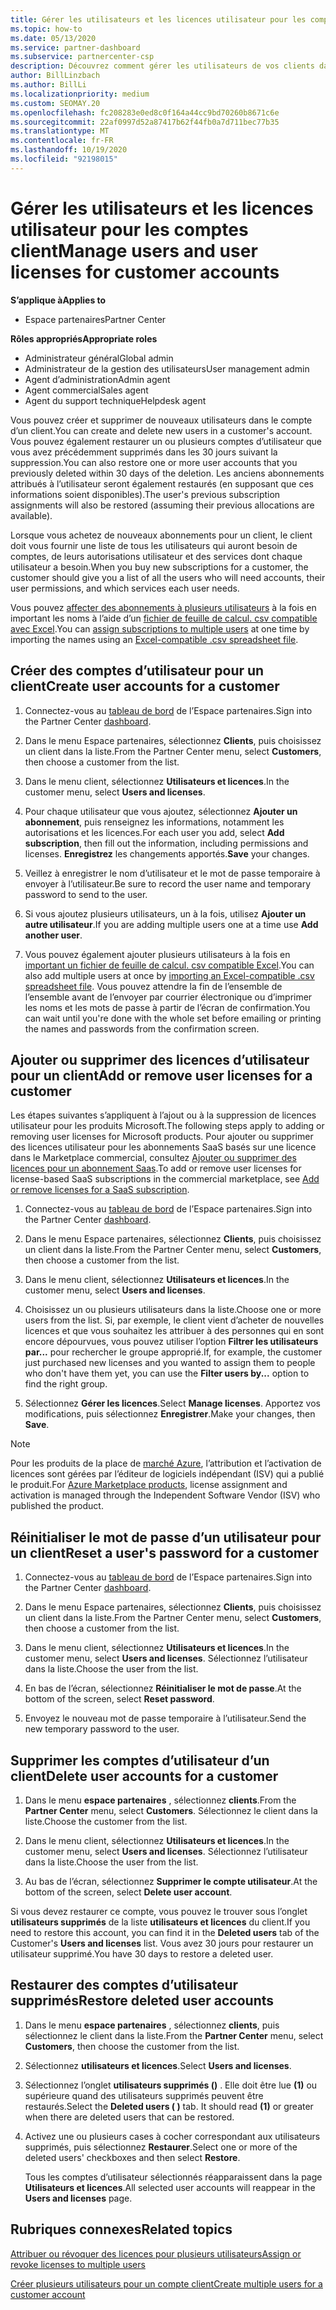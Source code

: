 ```yaml
---
title: Gérer les utilisateurs et les licences utilisateur pour les comptes client
ms.topic: how-to
ms.date: 05/13/2020
ms.service: partner-dashboard
ms.subservice: partnercenter-csp
description: Découvrez comment gérer les utilisateurs de vos clients dans l’espace partenaires, tels que créer des comptes d’utilisateur, ajouter ou supprimer des licences utilisateur, réinitialiser les mots de passe utilisateur et supprimer ou restaurer des comptes d’utilisateur.
author: BillLinzbach
ms.author: BillLi
ms.localizationpriority: medium
ms.custom: SEOMAY.20
ms.openlocfilehash: fc208283e0ed8c0f164a44cc9bd70260b8671c6e
ms.sourcegitcommit: 22af0997d52a87417b62f44fb0a7d711bec77b35
ms.translationtype: MT
ms.contentlocale: fr-FR
ms.lasthandoff: 10/19/2020
ms.locfileid: "92198015"
---
```

# <a name="manage-users-and-user-licenses-for-customer-accounts"></a><span data-ttu-id="883f8-103">Gérer les utilisateurs et les licences utilisateur pour les comptes client</span><span class="sxs-lookup"><span data-stu-id="883f8-103">Manage users and user licenses for customer accounts</span></span>

<span data-ttu-id="883f8-104">**S’applique à**</span><span class="sxs-lookup"><span data-stu-id="883f8-104">**Applies to**</span></span>

- <span data-ttu-id="883f8-105">Espace partenaires</span><span class="sxs-lookup"><span data-stu-id="883f8-105">Partner Center</span></span>

<span data-ttu-id="883f8-106">**Rôles appropriés**</span><span class="sxs-lookup"><span data-stu-id="883f8-106">**Appropriate roles**</span></span>

- <span data-ttu-id="883f8-107">Administrateur général</span><span class="sxs-lookup"><span data-stu-id="883f8-107">Global admin</span></span>
- <span data-ttu-id="883f8-108">Administrateur de la gestion des utilisateurs</span><span class="sxs-lookup"><span data-stu-id="883f8-108">User management admin</span></span>
- <span data-ttu-id="883f8-109">Agent d’administration</span><span class="sxs-lookup"><span data-stu-id="883f8-109">Admin agent</span></span>
- <span data-ttu-id="883f8-110">Agent commercial</span><span class="sxs-lookup"><span data-stu-id="883f8-110">Sales agent</span></span>
- <span data-ttu-id="883f8-111">Agent du support technique</span><span class="sxs-lookup"><span data-stu-id="883f8-111">Helpdesk agent</span></span>

<span data-ttu-id="883f8-112">Vous pouvez créer et supprimer de nouveaux utilisateurs dans le compte d’un client.</span><span class="sxs-lookup"><span data-stu-id="883f8-112">You can create and delete new users in a customer's account.</span></span> <span data-ttu-id="883f8-113">Vous pouvez également restaurer un ou plusieurs comptes d’utilisateur que vous avez précédemment supprimés dans les 30 jours suivant la suppression.</span><span class="sxs-lookup"><span data-stu-id="883f8-113">You can also restore one or more user accounts that you previously deleted within 30 days of the deletion.</span></span> <span data-ttu-id="883f8-114">Les anciens abonnements attribués à l’utilisateur seront également restaurés (en supposant que ces informations soient disponibles).</span><span class="sxs-lookup"><span data-stu-id="883f8-114">The user's previous subscription assignments will also be restored (assuming their previous allocations are available).</span></span>

<span data-ttu-id="883f8-115">Lorsque vous achetez de nouveaux abonnements pour un client, le client doit vous fournir une liste de tous les utilisateurs qui auront besoin de comptes, de leurs autorisations utilisateur et des services dont chaque utilisateur a besoin.</span><span class="sxs-lookup"><span data-stu-id="883f8-115">When you buy new subscriptions for a customer, the customer should give you a list of all the users who will need accounts, their user permissions, and which services each user needs.</span></span>  

<span data-ttu-id="883f8-116">Vous pouvez [affecter des abonnements à plusieurs utilisateurs](bulk-license-provisioning-for-multiple-users.md) à la fois en important les noms à l’aide d’un [fichier de feuille de calcul. csv compatible avec Excel](adding-multiple-users-to-a-customer-account.md).</span><span class="sxs-lookup"><span data-stu-id="883f8-116">You can [assign subscriptions to multiple users](bulk-license-provisioning-for-multiple-users.md) at one time by importing the names using an [Excel-compatible .csv spreadsheet file](adding-multiple-users-to-a-customer-account.md).</span></span>

<a href="" id="createuseraccounts"></a>

## <a name="create-user-accounts-for-a-customer"></a><span data-ttu-id="883f8-117">Créer des comptes d’utilisateur pour un client</span><span class="sxs-lookup"><span data-stu-id="883f8-117">Create user accounts for a customer</span></span>

1. <span data-ttu-id="883f8-118">Connectez-vous au [tableau de bord](https://partner.microsoft.com/dashboard) de l’Espace partenaires.</span><span class="sxs-lookup"><span data-stu-id="883f8-118">Sign into the Partner Center [dashboard](https://partner.microsoft.com/dashboard).</span></span>

2. <span data-ttu-id="883f8-119">Dans le menu Espace partenaires, sélectionnez **Clients**, puis choisissez un client dans la liste.</span><span class="sxs-lookup"><span data-stu-id="883f8-119">From the Partner Center menu, select **Customers**, then choose a customer from the list.</span></span>

3. <span data-ttu-id="883f8-120">Dans le menu client, sélectionnez **Utilisateurs et licences**.</span><span class="sxs-lookup"><span data-stu-id="883f8-120">In the customer menu, select **Users and licenses**.</span></span>

4. <span data-ttu-id="883f8-121">Pour chaque utilisateur que vous ajoutez, sélectionnez **Ajouter un abonnement**, puis renseignez les informations, notamment les autorisations et les licences.</span><span class="sxs-lookup"><span data-stu-id="883f8-121">For each user you add, select **Add subscription**, then fill out the information, including permissions and licenses.</span></span> <span data-ttu-id="883f8-122">**Enregistrez** les changements apportés.</span><span class="sxs-lookup"><span data-stu-id="883f8-122">**Save** your changes.</span></span>

5. <span data-ttu-id="883f8-123">Veillez à enregistrer le nom d’utilisateur et le mot de passe temporaire à envoyer à l’utilisateur.</span><span class="sxs-lookup"><span data-stu-id="883f8-123">Be sure to record the user name and temporary password to send to the user.</span></span>

6. <span data-ttu-id="883f8-124">Si vous ajoutez plusieurs utilisateurs, un à la fois, utilisez **Ajouter un autre utilisateur**.</span><span class="sxs-lookup"><span data-stu-id="883f8-124">If you are adding multiple users one at a time use **Add another user**.</span></span>

7. <span data-ttu-id="883f8-125">Vous pouvez également ajouter plusieurs utilisateurs à la fois en [important un fichier de feuille de calcul. csv compatible Excel](adding-multiple-users-to-a-customer-account.md).</span><span class="sxs-lookup"><span data-stu-id="883f8-125">You can also add multiple users at once by [importing an Excel-compatible .csv spreadsheet file](adding-multiple-users-to-a-customer-account.md).</span></span> <span data-ttu-id="883f8-126">Vous pouvez attendre la fin de l’ensemble de l’ensemble avant de l’envoyer par courrier électronique ou d’imprimer les noms et les mots de passe à partir de l’écran de confirmation.</span><span class="sxs-lookup"><span data-stu-id="883f8-126">You can wait until you're done with the whole set before emailing or printing the names and passwords from the confirmation screen.</span></span>

<a href="" id="userlicensing"></a>

## <a name="add-or-remove-user-licenses-for-a-customer"></a><span data-ttu-id="883f8-127">Ajouter ou supprimer des licences d’utilisateur pour un client</span><span class="sxs-lookup"><span data-stu-id="883f8-127">Add or remove user licenses for a customer</span></span>

<span data-ttu-id="883f8-128">Les étapes suivantes s’appliquent à l’ajout ou à la suppression de licences utilisateur pour les produits Microsoft.</span><span class="sxs-lookup"><span data-stu-id="883f8-128">The following steps apply to adding or removing user licenses for Microsoft products.</span></span> <span data-ttu-id="883f8-129">Pour ajouter ou supprimer des licences utilisateur pour les abonnements SaaS basés sur une licence dans le Marketplace commercial, consultez [Ajouter ou supprimer des licences pour un abonnement Saas](csp-commercial-marketplace-manage.md#add-or-remove-licenses-for-a-saas-subscription).</span><span class="sxs-lookup"><span data-stu-id="883f8-129">To add or remove user licenses for license-based SaaS subscriptions in the commercial marketplace, see [Add or remove licenses for a SaaS subscription](csp-commercial-marketplace-manage.md#add-or-remove-licenses-for-a-saas-subscription).</span></span>

1. <span data-ttu-id="883f8-130">Connectez-vous au [tableau de bord](https://partner.microsoft.com/dashboard) de l’Espace partenaires.</span><span class="sxs-lookup"><span data-stu-id="883f8-130">Sign into the Partner Center [dashboard](https://partner.microsoft.com/dashboard).</span></span>

2. <span data-ttu-id="883f8-131">Dans le menu Espace partenaires, sélectionnez **Clients**, puis choisissez un client dans la liste.</span><span class="sxs-lookup"><span data-stu-id="883f8-131">From the Partner Center menu, select **Customers**, then choose a customer from the list.</span></span>

3. <span data-ttu-id="883f8-132">Dans le menu client, sélectionnez **Utilisateurs et licences**.</span><span class="sxs-lookup"><span data-stu-id="883f8-132">In the customer menu, select **Users and licenses**.</span></span>

4. <span data-ttu-id="883f8-133">Choisissez un ou plusieurs utilisateurs dans la liste.</span><span class="sxs-lookup"><span data-stu-id="883f8-133">Choose one or more users from the list.</span></span> <span data-ttu-id="883f8-134">Si, par exemple, le client vient d’acheter de nouvelles licences et que vous souhaitez les attribuer à des personnes qui en sont encore dépourvues, vous pouvez utiliser l’option **Filtrer les utilisateurs par...** pour rechercher le groupe approprié.</span><span class="sxs-lookup"><span data-stu-id="883f8-134">If, for example, the customer just purchased new licenses and you wanted to assign them to people who don't have them yet, you can use the **Filter users by...** option to find the right group.</span></span>

5. <span data-ttu-id="883f8-135">Sélectionnez **Gérer les licences**.</span><span class="sxs-lookup"><span data-stu-id="883f8-135">Select **Manage licenses**.</span></span> <span data-ttu-id="883f8-136">Apportez vos modifications, puis sélectionnez **Enregistrer**.</span><span class="sxs-lookup"><span data-stu-id="883f8-136">Make your changes, then **Save**.</span></span>

> [!NOTE]
> <span data-ttu-id="883f8-137">Pour les produits de la place de [marché Azure](csp-commercial-marketplace-manage.md#assign-licenses-and-activate-a-subscription-on-behalf-of-a-customer), l’attribution et l’activation de licences sont gérées par l’éditeur de logiciels indépendant (ISV) qui a publié le produit.</span><span class="sxs-lookup"><span data-stu-id="883f8-137">For [Azure Marketplace products](csp-commercial-marketplace-manage.md#assign-licenses-and-activate-a-subscription-on-behalf-of-a-customer), license assignment and activation is managed through the Independent Software Vendor (ISV) who published the product.</span></span>

<a href="" id="resetpassword"></a>

## <a name="reset-a-users-password-for-a-customer"></a><span data-ttu-id="883f8-138">Réinitialiser le mot de passe d’un utilisateur pour un client</span><span class="sxs-lookup"><span data-stu-id="883f8-138">Reset a user's password for a customer</span></span>

1. <span data-ttu-id="883f8-139">Connectez-vous au [tableau de bord](https://partner.microsoft.com/dashboard) de l’Espace partenaires.</span><span class="sxs-lookup"><span data-stu-id="883f8-139">Sign into the Partner Center [dashboard](https://partner.microsoft.com/dashboard).</span></span>

2. <span data-ttu-id="883f8-140">Dans le menu Espace partenaires, sélectionnez **Clients**, puis choisissez un client dans la liste.</span><span class="sxs-lookup"><span data-stu-id="883f8-140">From the Partner Center menu, select **Customers**, then choose a customer from the list.</span></span>

3.  <span data-ttu-id="883f8-141">Dans le menu client, sélectionnez **Utilisateurs et licences**.</span><span class="sxs-lookup"><span data-stu-id="883f8-141">In the customer menu, select **Users and licenses**.</span></span> <span data-ttu-id="883f8-142">Sélectionnez l’utilisateur dans la liste.</span><span class="sxs-lookup"><span data-stu-id="883f8-142">Choose the user from the list.</span></span>

4.  <span data-ttu-id="883f8-143">En bas de l’écran, sélectionnez **Réinitialiser le mot de passe**.</span><span class="sxs-lookup"><span data-stu-id="883f8-143">At the bottom of the screen, select **Reset password**.</span></span> 

5.  <span data-ttu-id="883f8-144">Envoyez le nouveau mot de passe temporaire à l’utilisateur.</span><span class="sxs-lookup"><span data-stu-id="883f8-144">Send the new temporary password to the user.</span></span>

<a href="" id="deleteuseraccounts"></a>

## <a name="delete-user-accounts-for-a-customer"></a><span data-ttu-id="883f8-145">Supprimer les comptes d’utilisateur d’un client</span><span class="sxs-lookup"><span data-stu-id="883f8-145">Delete user accounts for a customer</span></span>

1.  <span data-ttu-id="883f8-146">Dans le menu **espace partenaires** , sélectionnez **clients**.</span><span class="sxs-lookup"><span data-stu-id="883f8-146">From the **Partner Center** menu, select **Customers**.</span></span> <span data-ttu-id="883f8-147">Sélectionnez le client dans la liste.</span><span class="sxs-lookup"><span data-stu-id="883f8-147">Choose the customer from the list.</span></span>

2.  <span data-ttu-id="883f8-148">Dans le menu client, sélectionnez **Utilisateurs et licences**.</span><span class="sxs-lookup"><span data-stu-id="883f8-148">In the customer menu, select **Users and licenses**.</span></span> <span data-ttu-id="883f8-149">Sélectionnez l’utilisateur dans la liste.</span><span class="sxs-lookup"><span data-stu-id="883f8-149">Choose the user from the list.</span></span>

3.  <span data-ttu-id="883f8-150">Au bas de l’écran, sélectionnez **Supprimer le compte utilisateur**.</span><span class="sxs-lookup"><span data-stu-id="883f8-150">At the bottom of the screen, select **Delete user account**.</span></span>

<span data-ttu-id="883f8-151">Si vous devez restaurer ce compte, vous pouvez le trouver sous l’onglet **utilisateurs supprimés** de la liste **utilisateurs et licences** du client.</span><span class="sxs-lookup"><span data-stu-id="883f8-151">If you need to restore this account, you can find it in the **Deleted users** tab of the Customer's **Users and licenses** list.</span></span> <span data-ttu-id="883f8-152">Vous avez 30 jours pour restaurer un utilisateur supprimé.</span><span class="sxs-lookup"><span data-stu-id="883f8-152">You have 30 days to restore a deleted user.</span></span>

<a href="" id="restoreuseraccounts"></a>

## <a name="restore-deleted-user-accounts"></a><span data-ttu-id="883f8-153">Restaurer des comptes d’utilisateur supprimés</span><span class="sxs-lookup"><span data-stu-id="883f8-153">Restore deleted user accounts</span></span>

1.  <span data-ttu-id="883f8-154">Dans le menu **espace partenaires** , sélectionnez **clients**, puis sélectionnez le client dans la liste.</span><span class="sxs-lookup"><span data-stu-id="883f8-154">From the **Partner Center** menu, select **Customers**, then choose the customer from the list.</span></span>

2.  <span data-ttu-id="883f8-155">Sélectionnez **utilisateurs et licences**.</span><span class="sxs-lookup"><span data-stu-id="883f8-155">Select **Users and licenses**.</span></span>

3.  <span data-ttu-id="883f8-156">Sélectionnez l’onglet **utilisateurs supprimés ()** . Elle doit être lue **(1)** ou supérieure quand des utilisateurs supprimés peuvent être restaurés.</span><span class="sxs-lookup"><span data-stu-id="883f8-156">Select the **Deleted users ( )** tab. It should read **(1)** or greater when there are deleted users that can be restored.</span></span>

4.  <span data-ttu-id="883f8-157">Activez une ou plusieurs cases à cocher correspondant aux utilisateurs supprimés, puis sélectionnez **Restaurer**.</span><span class="sxs-lookup"><span data-stu-id="883f8-157">Select one or more of the deleted users' checkboxes and then select **Restore**.</span></span>

    <span data-ttu-id="883f8-158">Tous les comptes d’utilisateur sélectionnés réapparaissent dans la page **Utilisateurs et licences**.</span><span class="sxs-lookup"><span data-stu-id="883f8-158">All selected user accounts will reappear in the **Users and licenses** page.</span></span>

## <a name="related-topics"></a><span data-ttu-id="883f8-159">Rubriques connexes</span><span class="sxs-lookup"><span data-stu-id="883f8-159">Related topics</span></span>


[<span data-ttu-id="883f8-160">Attribuer ou révoquer des licences pour plusieurs utilisateurs</span><span class="sxs-lookup"><span data-stu-id="883f8-160">Assign or revoke licenses to multiple users</span></span>](bulk-license-provisioning-for-multiple-users.md)

[<span data-ttu-id="883f8-161">Créer plusieurs utilisateurs pour un compte client</span><span class="sxs-lookup"><span data-stu-id="883f8-161">Create multiple users for a customer account</span></span>](adding-multiple-users-to-a-customer-account.md)